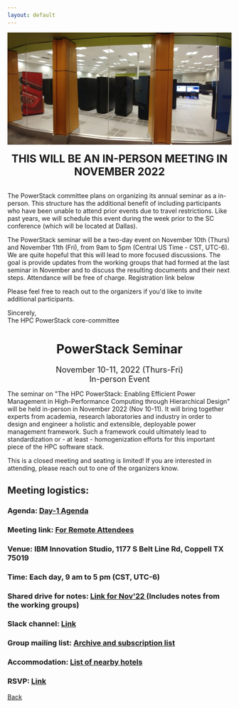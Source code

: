 ```yaml
---
layout: default
---
```


![](images/venue_ps22.jpg)

<p align="center"><font size="+2"><b>THIS WILL BE AN IN-PERSON MEETING IN NOVEMBER 2022</b></font></p><br/>
The PowerStack committee plans on organizing its annual seminar as a in-person. This structure has the additional benefit of including participants who have been unable to attend prior events due to travel restrictions. Like past years, we will schedule this event during the week prior to the SC conference (which will be located at Dallas).

The PowerStack seminar will be a two-day event on November 10th (Thurs) and November 11th (Fri), from 9am to 5pm (Central US Time - CST, UTC-6). 
We are quite hopeful that this will lead to more focused discussions.  The goal is provide updates from the working groups that had formed at the last seminar in November and to discuss the resulting documents and their next steps. Attendance will be free of charge. Registration link below 

Please feel free to reach out to the organizers if you'd like to invite additional participants.

Sincerely,<br/>
The HPC PowerStack core-committee

<h1 align="center">PowerStack Seminar</h1>

<p align="center"><font size="+1">November 10-11, 2022 (Thurs-Fri)<br/>In-person Event</font></p>

The seminar on "The HPC PowerStack: Enabling Efficient Power Management in
High-Performance Computing through Hierarchical Design" will be held in-person in November 2022 (Nov 10-11). It will bring together experts from academia, research
laboratories and industry in order to design and engineer a holistic and
extensible, deployable power management framework.  Such a framework could
ultimately lead to standardization or - at least - homogenization efforts for
this important piece of the HPC software stack.

This is a closed meeting and seating is limited! If you are interested in attending, please reach out to one of the organizers know.


## Meeting logistics:

### <b>Agenda:</b> <a href="https://groups.google.com/g/powerstack-announce/c/eFhl9XzpIiA/m/cqFWPi2yBgAJ"> Day-1 Agenda </a>

### <b>Meeting link:</b> <a href="https://ibm.webex.com/meet/rosedahl"> For Remote Attendees </a>
<p Phone Number is 1-844-531-0958> </p>
<p Meeting number: 926 262 403> </p>
<p Just hit # for your attendee #> </p>


### <b>Venue:</b> IBM Innovation Studio, 1177 S Belt Line Rd, Coppell TX 75019

### Time: Each day, 9 am to 5 pm (CST, UTC-6)

### Shared drive for notes: <a href="https://drive.google.com/drive/folders/1QwVkTRtYYStt_hCNXNydCUzzm2luWJ26?usp=sharing"> Link for Nov'22 </a> (Includes notes from the working groups)

### Slack channel: <a href="https://powerstack.slack.com/"> Link </a>

### Group mailing list: <a href="https://groups.google.com/forum/#!forum/powerstack-announce"> Archive and subscription list </a>


### Accommodation: <a href="PS_2022_hotels.pdf"> List of nearby hotels </a>


### RSVP: <a href="https://forms.gle/4vS5tKEhxmREngq89"> Link </a>

[Back](./)
